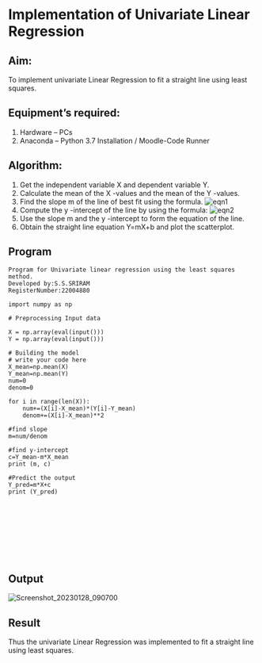# Implementation of Univariate Linear Regression
## Aim:
To implement univariate Linear Regression to fit a straight line using least squares.
## Equipment’s required:
1.	Hardware – PCs
2.	Anaconda – Python 3.7 Installation / Moodle-Code Runner
## Algorithm:
1.	Get the independent variable X and dependent variable Y.
2.	Calculate the mean of the X -values and the mean of the Y -values.
3.	Find the slope m of the line of best fit using the formula.
 ![eqn1](./eq1.jpg)
4.	Compute the y -intercept of the line by using the formula:
![eqn2](./eq2.jpg)  
5.	Use the slope m and the y -intercept to form the equation of the line.
6.	Obtain the straight line equation Y=mX+b and plot the scatterplot.
## Program
```
Program for Univariate linear regression using the least squares method.
Developed by:S.S.SRIRAM
RegisterNumber:22004880

import numpy as np

# Preprocessing Input data

X = np.array(eval(input()))
Y = np.array(eval(input()))

# Building the model
# write your code here
X_mean=np.mean(X)
Y_mean=np.mean(Y)
num=0
denom=0

for i in range(len(X)):
    num+=(X[i]-X_mean)*(Y[i]-Y_mean)
    denom+=(X[i]-X_mean)**2

#find slope
m=num/denom

#find y-intercept
c=Y_mean-m*X_mean
print (m, c)

#Predict the output
Y_pred=m*X+c
print (Y_pred)










```
## Output

![Screenshot_20230128_090700](https://user-images.githubusercontent.com/120554177/215309716-d7a3caa3-9eea-45ef-817e-9768ed90ad3b.png)

## Result
Thus the univariate Linear Regression was implemented to fit a straight line using least squares.
